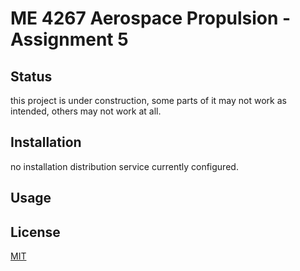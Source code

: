 # ME 4267 Aerospace Propulsion - Assignment 5


## Status

this project is under construction, some parts of it may not work as intended, others may not work at all.

## Installation

no installation distribution service currently configured.

## Usage


## License
[MIT](https://choosealicense.com/licenses/mit/)
